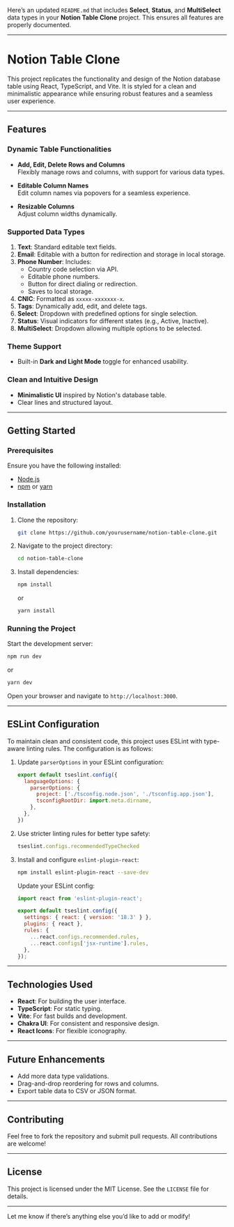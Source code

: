 Here’s an updated `README.md` that includes **Select**, **Status**, and **MultiSelect** data types in your **Notion Table Clone** project. This ensures all features are properly documented.

---

# Notion Table Clone

This project replicates the functionality and design of the Notion database table using React, TypeScript, and Vite. It is styled for a clean and minimalistic appearance while ensuring robust features and a seamless user experience.

---

## Features

### Dynamic Table Functionalities

- **Add, Edit, Delete Rows and Columns**  
  Flexibly manage rows and columns, with support for various data types.

- **Editable Column Names**  
  Edit column names via popovers for a seamless experience.

- **Resizable Columns**  
  Adjust column widths dynamically.

### Supported Data Types

1. **Text**: Standard editable text fields.  
2. **Email**: Editable with a button for redirection and storage in local storage.  
3. **Phone Number**: Includes:  
   - Country code selection via API.  
   - Editable phone numbers.  
   - Button for direct dialing or redirection.  
   - Saves to local storage.  
4. **CNIC**: Formatted as `xxxxx-xxxxxxx-x`.  
5. **Tags**: Dynamically add, edit, and delete tags.  
6. **Select**: Dropdown with predefined options for single selection.  
7. **Status**: Visual indicators for different states (e.g., Active, Inactive).  
8. **MultiSelect**: Dropdown allowing multiple options to be selected.

### Theme Support

- Built-in **Dark and Light Mode** toggle for enhanced usability.

### Clean and Intuitive Design

- **Minimalistic UI** inspired by Notion's database table.  
- Clear lines and structured layout.

---

## Getting Started

### Prerequisites

Ensure you have the following installed:
- [Node.js](https://nodejs.org/)
- [npm](https://www.npmjs.com/) or [yarn](https://yarnpkg.com/)

### Installation

1. Clone the repository:

   ```bash
   git clone https://github.com/yourusername/notion-table-clone.git
   ```

2. Navigate to the project directory:

   ```bash
   cd notion-table-clone
   ```

3. Install dependencies:

   ```bash
   npm install
   ```

   or

   ```bash
   yarn install
   ```

### Running the Project

Start the development server:

```bash
npm run dev
```

or

```bash
yarn dev
```

Open your browser and navigate to `http://localhost:3000`.

---

## ESLint Configuration

To maintain clean and consistent code, this project uses ESLint with type-aware linting rules. The configuration is as follows:

1. Update `parserOptions` in your ESLint configuration:

   ```js
   export default tseslint.config({
     languageOptions: {
       parserOptions: {
         project: ['./tsconfig.node.json', './tsconfig.app.json'],
         tsconfigRootDir: import.meta.dirname,
       },
     },
   })
   ```

2. Use stricter linting rules for better type safety:

   ```js
   tseslint.configs.recommendedTypeChecked
   ```

3. Install and configure `eslint-plugin-react`:

   ```bash
   npm install eslint-plugin-react --save-dev
   ```

   Update your ESLint config:

   ```js
   import react from 'eslint-plugin-react';

   export default tseslint.config({
     settings: { react: { version: '18.3' } },
     plugins: { react },
     rules: {
       ...react.configs.recommended.rules,
       ...react.configs['jsx-runtime'].rules,
     },
   });
   ```

---

## Technologies Used

- **React**: For building the user interface.
- **TypeScript**: For static typing.
- **Vite**: For fast builds and development.
- **Chakra UI**: For consistent and responsive design.
- **React Icons**: For flexible iconography.

---

## Future Enhancements

- Add more data type validations.
- Drag-and-drop reordering for rows and columns.
- Export table data to CSV or JSON format.

---

## Contributing

Feel free to fork the repository and submit pull requests. All contributions are welcome!

---

## License

This project is licensed under the MIT License. See the `LICENSE` file for details.

---

Let me know if there’s anything else you’d like to add or modify!
